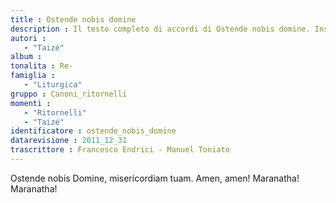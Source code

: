 ```yaml
--- 
title : Ostende nobis domine
description : Il testo completo di accordi di Ostende nobis domine. Inseriscila nel tuo canzoniere!
autori : 
   - "Taizé"
album : 
tonalita : Re-
famiglia : 
   - "Liturgica"
gruppo : Canoni_ritornelli
momenti : 
   - "Ritornelli"
   - "Taizé"
identificatore : ostende_nobis_domine
datarevisione : 2011_12_31
trascrittore : Francesco Endrici - Manuel Toniato
--- 
```




Ostende nobis Domine, misericordiam tuam. 
Amen, amen! Maranatha! Maranatha!


